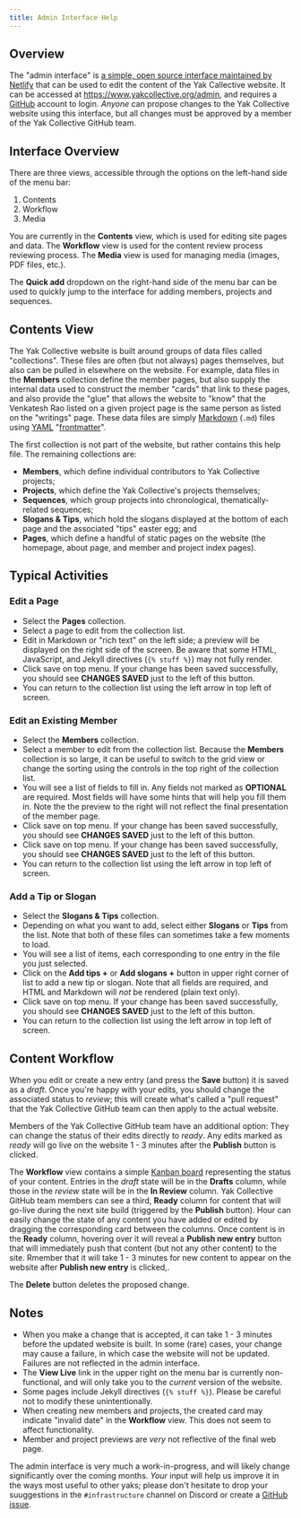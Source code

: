 ```yaml
---
title: Admin Interface Help
---
```


## Overview

The "admin interface" is [a simple, open source interface maintained by Netlify](https://netlifycms.org/) that can be used to edit the content of the Yak Callective website. It can be accessed at <https://www.yakcollective.org/admin>, and requires a [GitHub](https://github.com/) account to login. _Anyone_ can propose changes to the Yak Collective website using this interface, but all changes must be approved by a member of the Yak Collective GitHub team.

## Interface Overview

There are three views, accessible through the options on the left-hand side of the menu bar:

1. Contents
2. Workflow
3. Media

You are currently in the **Contents** view, which is used for editing site pages and data. The **Workflow** view is used for the content review process reviewing process. The **Media** view is used for managing media (images, PDF files, etc.).

The **Quick add** dropdown on the right-hand side of the menu bar can be used to quickly jump to the interface for adding members, projects and sequences.

## Contents View

The Yak Collective website is built around groups of data files called "collections". These files are often (but not always) pages themselves, but also can be pulled in elsewhere on the website. For example, data files in the **Members** collection define the member pages, but also supply the internal data used to construct the member "cards" that link to these pages, and also provide the "glue" that allows the website to "know" that the Venkatesh Rao listed on a given project page is the same person as listed on the "writings" page. These data files are simply [Markdown](https://en.wikipedia.org/wiki/Markdown) (`.md`) files using [YAML](https://yaml.org/) "[frontmatter](https://jekyllrb.com/docs/front-matter/)".

The first collection is not part of the website, but rather contains this help file. The remaining collections are:

- **Members**, which define individual contributors to Yak Collective projects;
- **Projects**, which define the Yak Collective's projects themselves;
- **Sequences**, which group projects into chronological, thematically-related sequences;
- **Slogans & Tips**, which hold the slogans displayed at the bottom of each page and the associated "tips" easter egg; and
- **Pages**, which define a handful of static pages on the website (the homepage, about page, and member and project index pages).

## Typical Activities

### Edit a Page

- Select the **Pages** collection.
- Select a page to edit from the collection list.
- Edit in Markdown or "rich text" on the left side; a preview will be displayed on the right side of the screen. Be aware that some HTML, JavaScript, and Jekyll directives (`{% stuff %}`) may not fully render.
- Click save on top menu. If your change has been saved successfully, you should see **CHANGES SAVED** just to the left of this button.
- You can return to the collection list using the left arrow in top left of screen.

### Edit an Existing Member

- Select the **Members** collection.
- Select a member to edit from the collection list. Because the **Members** collection is so large, it can be useful to switch to the grid view or change the sorting using the controls in the top right of the collection list.
- You will see a list of fields to fill in. Any fields not marked as **OPTIONAL** are required. Most fields will have some hints that will help you fill them in. Note the the preview to the right will not reflect the final presentation of the member page.
- Click save on top menu. If your change has been saved successfully, you should see **CHANGES SAVED** just to the left of this button.
- Click save on top menu. If your change has been saved successfully, you should see **CHANGES SAVED** just to the left of this button.
- You can return to the collection list using the left arrow in top left of screen.

### Add a Tip or Slogan

- Select the **Slogans & Tips** collection.
- Depending on what you want to add, select either **Slogans** or **Tips** from the list. Note that both of these files can sometimes take a few moments to load.
- You will see a list of items, each corresponding to one entry in the file you just selected.
- Click on the **Add tips +** or **Add slogans +** button in upper right corner of list to add a new tip or slogan. Note that all fields are required, and HTML and Markdown will _not_ be rendered (plain text only).
- Click save on top menu. If your change has been saved successfully, you should see **CHANGES SAVED** just to the left of this button.
- You can return to the collection list using the left arrow in top left of screen.

## Content Workflow

When you edit or create a new entry (and press the **Save** button) it is saved as a _draft_. Once you're happy with your edits, you should change the associated status to _review_; this will create what's called a "pull request" that the Yak Collective GitHub team can then apply to the actual website.

Members of the Yak Collective GitHub team have an additional option: They can change the status of their edits directly to _ready_. Any edits marked as _ready_ will go live on the website 1 - 3 minutes after the **Publish** button is clicked.

The **Workflow** view contains a simple [Kanban board](https://en.wikipedia.org/wiki/Kanban_board) representing the status of your content. Entries in the _draft_ state will be in the **Drafts** column, while those in the _review_ state will be in the **In Review** column. Yak Collective GitHub team members can see a third, **Ready** column for content that will go-live during the next site build (triggered by the **Publish** button). Hour can easily change the state of any content you have added or edited by dragging the corresponding card between the columns. Once content is in the **Ready** column, hovering over it will reveal a **Publish new entry** button that will immediately push that content (but not any other content) to the site. Rmember that it will take 1 - 3 minutes for new content to appear on the website after **Publish new entry** is clicked,.

The **Delete** button deletes the proposed change.

## Notes

- When you make a change that is accepted, it can take 1 - 3 minutes before the updated website is built. In some (rare) cases, your change may cause a failure, in which case the website will not be updated. Failures are not reflected in the admin interface.
- The **View Live** link in the upper right on the menu bar is currently non-functional, and will only take you to the _current_ version of the website.
- Some pages include Jekyll directives (`{% stuff %}`). Please be careful not to modify these unintentionally.
- When creating new members and projects, the created card may indicate "invalid date" in the **Workflow** view. This does not seem to affect functionality.
- Member and project previews are _very_ not reflective of the final web page.

The admin interface is very much a work-in-progress, and will likely change significantly over the coming months. _Your_ input will help us improve it in the ways most useful to other yaks; please don't hesitate to drop your suuggestions in the `#infrastructure` channel on Discord or create a [GitHub issue](https://github.com/The-Yak-Collective/yakcollective/issues).
